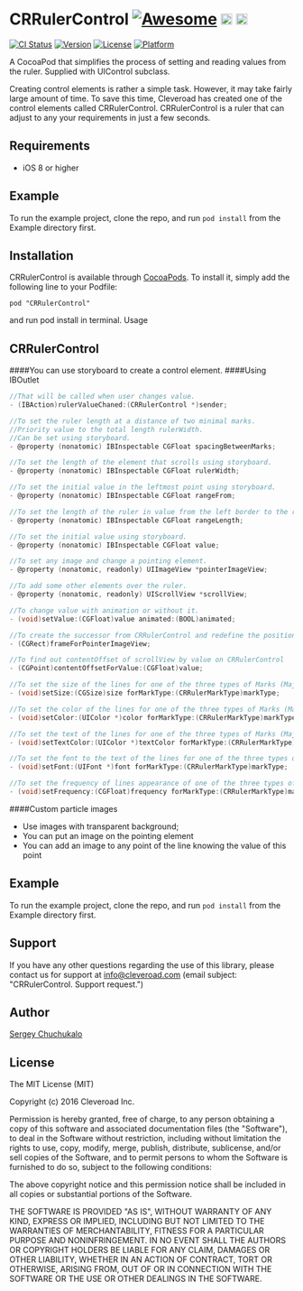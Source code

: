 # CRRulerControl [![Awesome](https://cdn.rawgit.com/sindresorhus/awesome/d7305f38d29fed78fa85652e3a63e154dd8e8829/media/badge.svg)](https://github.com/sindresorhus/awesome) <img src="https://www.cleveroad.com/public/comercial/label-ios.svg" height="20"> <a href="https://www.cleveroad.com/?utm_source=github&utm_medium=label&utm_campaign=contacts"><img src="https://www.cleveroad.com/public/comercial/label-cleveroad.svg" height="20"></a>

[![CI Status](http://img.shields.io/travis/Sergey/CRRulerControl.svg?style=flat)](https://travis-ci.org/Sergey/CRRulerControl) [![Version](https://img.shields.io/cocoapods/v/CRRulerControl.svg?style=flat)](http://cocoapods.org/pods/CRRulerControl) [![License](https://img.shields.io/cocoapods/l/CRRulerControl.svg?style=flat)](http://cocoapods.org/pods/CRRulerControl) [![Platform](https://img.shields.io/cocoapods/p/CRRulerControl.svg?style=flat)](http://cocoapods.org/pods/CRRulerControl)


A CocoaPod that simplifies the process of setting and reading values from the ruler. Supplied with UIControl subclass.

Creating control elements is rather a simple task. However, it may take fairly large amount of time. To save this time, Cleveroad has created one of the control elements called CRRulerControl. CRRulerControl is a ruler that can adjust to any your requirements in just a few seconds.

## Requirements
* iOS 8 or higher

## Example

To run the example project, clone the repo, and run `pod install` from the Example directory first.

## Installation

CRRulerControl is available through [CocoaPods](http://cocoapods.org). To install
it, simply add the following line to your Podfile:

```
pod "CRRulerControl"
```
and run pod install in terminal.
Usage

## CRRulerControl
####You can use storyboard to create a control element. 
####Using IBOutlet
```c
//That will be called when user changes value.
- (IBAction)rulerValueChaned:(CRRulerControl *)sender;

//To set the ruler length at a distance of two minimal marks.
//Priority value to the total length rulerWidth.
//Can be set using storyboard. 
- @property (nonatomic) IBInspectable CGFloat spacingBetweenMarks; 

//To set the length of the element that scrolls using storyboard. 
- @property (nonatomic) IBInspectable CGFloat rulerWidth; 

//To set the initial value in the leftmost point using storyboard.
- @property (nonatomic) IBInspectable CGFloat rangeFrom; 

//To set the length of the ruler in value from the left border to the right one using storyboard.
- @property (nonatomic) IBInspectable CGFloat rangeLength; 

//To set the initial value using storyboard.
- @property (nonatomic) IBInspectable CGFloat value; 

//To set any image and change a pointing element. 
- @property (nonatomic, readonly) UIImageView *pointerImageView; 

//To add some other elements over the ruler. 
- @property (nonatomic, readonly) UIScrollView *scrollView; 

//To change value with animation or without it. 
- (void)setValue:(CGFloat)value animated:(BOOL)animated; 

//To create the successor from CRRulerControl and redefine the position pointing element.
- (CGRect)frameForPointerImageView; 

//To find out contentOffset of scrollView by value on CRRulerControl
- (CGPoint)contentOffsetForValue:(CGFloat)value; 

//To set the size of the lines for one of the three types of Marks (Major, Middle,Minor)
- (void)setSize:(CGSize)size forMarkType:(CRRulerMarkType)markType; 

//To set the color of the lines for one of the three types of Marks (Major, Middle,Minor)
- (void)setColor:(UIColor *)color forMarkType:(CRRulerMarkType)markType; 

//To set the text of the lines for one of the three types of Marks (Major, Middle,Minor)
- (void)setTextColor:(UIColor *)textColor forMarkType:(CRRulerMarkType)markType; 

//To set the font to the text of the lines for one of the three types of Marks (Major, Middle,Minor)
- (void)setFont:(UIFont *)font forMarkType:(CRRulerMarkType)markType; 

//To set the frequency of lines appearance of one of the three types of Marks (Major, Middle,Minor). The frequency is entered to value and should be a multiple of the Minor frequency.
- (void)setFrequency:(CGFloat)frequency forMarkType:(CRRulerMarkType)markType; 
```
####Custom particle images

- Use images with transparent background;
- You can put an image on the pointing element
- You can add an image to any point of the line knowing the value of this point

## Example

To run the example project, clone the repo, and run `pod install` from the Example directory first.


## Support

If you have any other questions regarding the use of this library, please contact us for support at info@cleveroad.com (email subject: "CRRulerControl. Support request.") 

## Author

[Sergey Chuchukalo](Chuchukalo.cr@gmail.com)

## License

The MIT License (MIT)

Copyright (c) 2016 Cleveroad Inc.

Permission is hereby granted, free of charge, to any person obtaining a copy
of this software and associated documentation files (the "Software"), to deal
in the Software without restriction, including without limitation the rights
to use, copy, modify, merge, publish, distribute, sublicense, and/or sell
copies of the Software, and to permit persons to whom the Software is
furnished to do so, subject to the following conditions:

The above copyright notice and this permission notice shall be included in all
copies or substantial portions of the Software.

THE SOFTWARE IS PROVIDED "AS IS", WITHOUT WARRANTY OF ANY KIND, EXPRESS OR
IMPLIED, INCLUDING BUT NOT LIMITED TO THE WARRANTIES OF MERCHANTABILITY,
FITNESS FOR A PARTICULAR PURPOSE AND NONINFRINGEMENT. IN NO EVENT SHALL THE
AUTHORS OR COPYRIGHT HOLDERS BE LIABLE FOR ANY CLAIM, DAMAGES OR OTHER
LIABILITY, WHETHER IN AN ACTION OF CONTRACT, TORT OR OTHERWISE, ARISING FROM,
OUT OF OR IN CONNECTION WITH THE SOFTWARE OR THE USE OR OTHER DEALINGS IN THE
SOFTWARE.